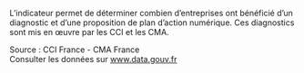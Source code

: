 <p>
L’indicateur permet de déterminer combien d’entreprises ont bénéficié d’un diagnostic et d’une proposition de plan d’action numérique. Ces diagnostics sont mis en œuvre par les CCI et les CMA.
</p>
<p class="font-italic body-2">Source : CCI France - CMA France <br> Consulter les données sur <a target="_blank" href="https://www.data.gouv.fr/fr/datasets/barometre-des-resultats-de-laction-publique/">www.data.gouv.fr</a>
